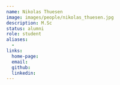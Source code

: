 ```yaml
---
name: Nikolas Thuesen
image: images/people/nikolas_thuesen.jpg
description: M.Sc
status: alumni
role: student
aliases:
  - 
links: 
  home-page: 
  email: 
  github: 
  linkedin: 
---
```

